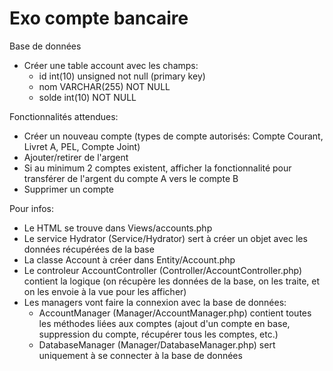 # Exo compte bancaire

Base de données
- Créer une table account avec les champs:
  - id int(10) unsigned not null (primary key)
  - nom VARCHAR(255) NOT NULL
  - solde int(10) NOT NULL

Fonctionnalités attendues:
- Créer un nouveau compte (types de compte autorisés: Compte Courant, Livret A, PEL, Compte Joint)
- Ajouter/retirer de l'argent
- Si au minimum 2 comptes existent, afficher la fonctionnalité pour transférer de l'argent du compte A vers le compte B
- Supprimer un compte

Pour infos:
- Le HTML se trouve dans Views/accounts.php
- Le service Hydrator (Service/Hydrator) sert à créer un objet avec les données récupérées de la base
- La classe Account à créer dans Entity/Account.php
- Le controleur AccountController (Controller/AccountController.php) contient la logique (on récupère les données de la base, on les traite, et on les envoie à la vue pour les afficher)
- Les managers vont faire la connexion avec la base de données:
  - AccountManager (Manager/AccountManager.php) contient toutes les méthodes liées aux comptes (ajout d'un compte en base, suppression du compte, récupérer tous les comptes, etc.)
  - DatabaseManager (Manager/DatabaseManager.php) sert uniquement à se connecter à la base de données
